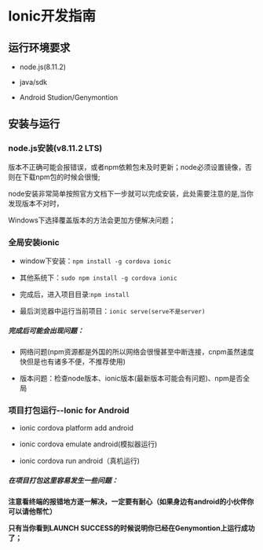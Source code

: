 # lonic开发指南

## 运行环境要求

* node.js(8.11.2)

* java/sdk

* Android Studion/Genymontion

## 安装与运行


### node.js安装(v8.11.2 LTS)


版本不正确可能会报错误，或者npm依赖包未及时更新；node必须设置镜像，否则在下载npm包的时候会很慢;

node安装非常简单按照官方文档下一步就可以完成安装，此处需要注意的是,当你发现版本不对时，

Windows下选择覆盖版本的方法会更加方便解决问题；

### 全局安装ionic

* window下安装：``npm install -g cordova ionic``

* 其他系统下：``sudo npm install -g cordova ionic``

* 完成后，进入项目目录:``npm install``

* 最后浏览器中运行当前项目：``ionic serve(serve不是server)``

##### 完成后可能会出现问题：

* 网络问题(npm资源都是外国的所以网络会很慢甚至中断连接，cnpm虽然速度快但是也有诸多不便，不推荐使用)

* 版本问题：检查node版本、ionic版本(最新版本可能会有问题)、npm是否全局

### 项目打包运行--Ionic for Android

* ionic cordova platform add android

* ionic cordova emulate android(模拟器运行)

* ionic cordova run android（真机运行)

##### 在项目打包这里容易发生一些问题：
 
**注意看终端的报错地方逐一解决，一定要有耐心（如果身边有android的小伙伴你可以请他帮忙）**

**只有当你看到LAUNCH SUCCESS的时候说明你已经在Genymontion上运行成功了；**